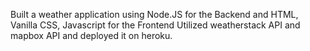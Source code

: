 Built a weather application using Node.JS for the Backend and HTML, Vanilla CSS, Javascript for the Frontend
Utilized weatherstack API and mapbox API and deployed it on heroku.
